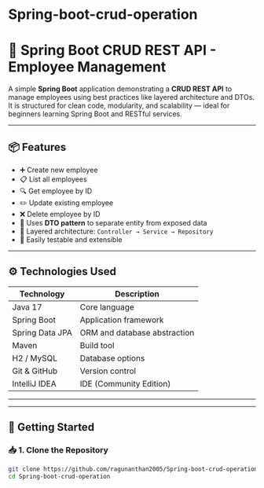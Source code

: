 # Spring-boot-crud-operation

# 🧩 Spring Boot CRUD REST API - Employee Management

A simple **Spring Boot** application demonstrating a **CRUD REST API** to manage employees using best practices like layered architecture and DTOs. It is structured for clean code, modularity, and scalability — ideal for beginners learning Spring Boot and RESTful services.

---

## 📦 Features

- ➕ Create new employee
- 📋 List all employees
- 🔍 Get employee by ID
- ✏️ Update existing employee
- ❌ Delete employee by ID
- 📐 Uses **DTO pattern** to separate entity from exposed data
- 🧩 Layered architecture: `Controller → Service → Repository`
- 🧪 Easily testable and extensible

---

## ⚙️ Technologies Used

| Technology     | Description                  |
|----------------|------------------------------|
| Java 17        | Core language                |
| Spring Boot    | Application framework        |
| Spring Data JPA| ORM and database abstraction |
| Maven          | Build tool                   |
| H2 / MySQL     | Database options             |
| Git & GitHub   | Version control              |
| IntelliJ IDEA  | IDE (Community Edition)      |

---
---

## 🚀 Getting Started

### 📥 1. Clone the Repository

```bash
git clone https://github.com/ragunanthan2005/Spring-boot-crud-operation.git
cd Spring-boot-crud-operation
